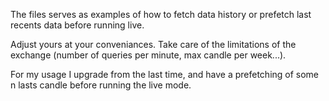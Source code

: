 The files serves as examples of how to fetch data history or prefetch last recents data before running live.

Adjust yours at your conveniances. Take care of the limitations of the exchange (number of queries per minute, max candle per week...).

For my usage I upgrade from the last time, and have a prefetching of some n lasts candle before running the live mode.
